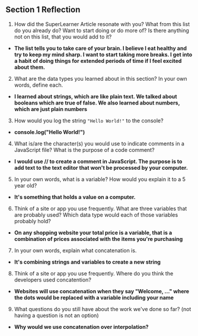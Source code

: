## Section 1 Reflection

1. How did the SuperLearner Article resonate with you? What from this list do you already do? Want to start doing or do more of? Is there anything not on this list, that you would add to it?
  - **The list tells you to take care of your brain. I believe I eat healthy and try to keep my mind sharp. I want to start taking more breaks. I get into a habit of doing things for extended periods of time if I feel excited about them.**
2. What are the data types you learned about in this section? In your own words, define each.
  - **I learned about strings, which are like plain text. We talked about booleans which are true of false. We also learned about numbers, which are just plain numbers**

3. How would you log the string `"Hello World!"` to the console?
  - **console.log("Hello World!")**
4. What is/are the character(s) you would use to indicate comments in a JavaScript file? What is the purpose of a code comment?
  - **I would use // to create a comment in JavaScript. The purpose is to add text to the text editor that won't be processed by your computer.**
5. In your own words, what is a variable? How would you explain it to a 5 year old?
  - **It's something that holds a value on a computer.**
6. Think of a site or app you use frequently. What are three variables that are probably used? Which data type would each of those variables probably hold?
  - **On any shopping website your total price is a variable, that is a combination of prices associated with the items you're purchasing**
7. In your own words, explain what concatenation is.
  - **It's combining strings and variables to create a new string**
8. Think of a site or app you use frequently. Where do you think the developers used concatention?
  - **Websites will use concatenation when they say "Welcome, ..." where the dots would be replaced with a variable including your name**
9. What questions do you still have about the work we've done so far? (not having a question is not an option)
  - **Why would we use concatenation over interpolation?**

